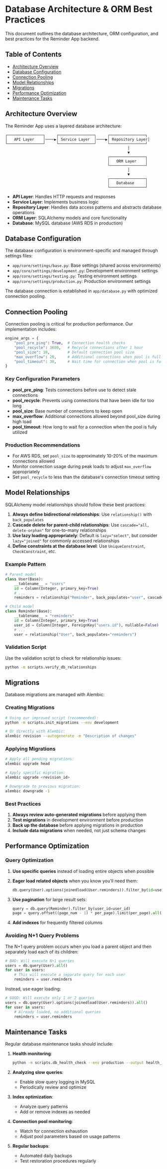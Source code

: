 # Database Architecture & ORM Best Practices

This document outlines the database architecture, ORM configuration, and best practices for the Reminder App backend.

## Table of Contents

- [Architecture Overview](#architecture-overview)
- [Database Configuration](#database-configuration)
- [Connection Pooling](#connection-pooling)
- [Model Relationships](#model-relationships)
- [Migrations](#migrations)
- [Performance Optimization](#performance-optimization)
- [Maintenance Tasks](#maintenance-tasks)

## Architecture Overview

The Reminder App uses a layered database architecture:

```ascii
┌────────────────┐     ┌────────────────┐     ┌────────────────┐
│   API Layer    │────▶│ Service Layer  │────▶│ Repository Layer│
└────────────────┘     └────────────────┘     └────────────────┘
                                                       │
                                                       ▼
                                              ┌────────────────┐
                                              │   ORM Layer    │
                                              └────────────────┘
                                                       │
                                                       ▼
                                              ┌────────────────┐
                                              │   Database     │
                                              └────────────────┘
```

- **API Layer**: Handles HTTP requests and responses
- **Service Layer**: Implements business logic
- **Repository Layer**: Handles data access patterns and abstracts database operations
- **ORM Layer**: SQLAlchemy models and core functionality
- **Database**: MySQL database (AWS RDS in production)

## Database Configuration

The database configuration is environment-specific and managed through settings files:

- `app/core/settings/base.py`: Base settings (shared across environments)
- `app/core/settings/development.py`: Development environment settings
- `app/core/settings/testing.py`: Testing environment settings
- `app/core/settings/production.py`: Production environment settings

The database connection is established in `app/database.py` with optimized connection pooling.

## Connection Pooling

Connection pooling is critical for production performance. Our implementation includes:

```python
engine_args = {
    "pool_pre_ping": True,  # Connection health checks
    "pool_recycle": 3600,   # Recycle connections after 1 hour
    "pool_size": 10,        # Default connection pool size
    "max_overflow": 20,     # Additional connections when pool is full
    "pool_timeout": 30,     # Wait time for connection when pool is full
}
```

### Key Configuration Parameters

- **pool_pre_ping**: Tests connections before use to detect stale connections
- **pool_recycle**: Prevents using connections that have been idle for too long
- **pool_size**: Base number of connections to keep open
- **max_overflow**: Additional connections allowed beyond pool_size during high load
- **pool_timeout**: How long to wait for a connection when the pool is fully utilized

### Production Recommendations

- For AWS RDS, set `pool_size` to approximately 10-20% of the maximum connections allowed
- Monitor connection usage during peak loads to adjust `max_overflow` appropriately
- Set `pool_recycle` to less than the database's connection timeout setting

## Model Relationships

SQLAlchemy model relationships should follow these best practices:

1. **Always define bidirectional relationships**: Use `relationship()` with `back_populates`
2. **Cascade delete for parent-child relationships**: Use `cascade="all, delete-orphan"` for one-to-many relationships
3. **Use lazy loading appropriately**: Default is `lazy="select"`, but consider `lazy="joined"` for commonly accessed relationships
4. **Define constraints at the database level**: Use `UniqueConstraint`, `CheckConstraint`, etc.

### Example Pattern

```python
# Parent model
class User(Base):
    __tablename__ = "users"
    id = Column(Integer, primary_key=True)
    # ...
    reminders = relationship("Reminder", back_populates="user", cascade="all, delete-orphan")

# Child model
class Reminder(Base):
    __tablename__ = "reminders"
    id = Column(Integer, primary_key=True)
    user_id = Column(Integer, ForeignKey("users.id"), nullable=False)
    # ...
    user = relationship("User", back_populates="reminders")
```

### Validation Script

Use the validation script to check for relationship issues:

```bash
python -m scripts.verify_db_relationships
```

## Migrations

Database migrations are managed with Alembic:

### Creating Migrations

```bash
# Using our improved script (recommended):
python -m scripts.init_migrations --env development

# Or directly with Alembic:
alembic revision --autogenerate -m "Description of changes"
```

### Applying Migrations

```bash
# Apply all pending migrations:
alembic upgrade head

# Apply specific migration:
alembic upgrade <revision_id>

# Downgrade to previous migration:
alembic downgrade -1
```

### Best Practices

1. **Always review auto-generated migrations** before applying them
2. **Test migrations** in development environment before production
3. **Back up the database** before applying migrations in production
4. **Include data migrations** when needed, not just schema changes

## Performance Optimization

### Query Optimization

1. **Use specific queries** instead of loading entire objects when possible
2. **Eager load related objects** when you know you'll need them:

   ```python
   db.query(User).options(joinedload(User.reminders)).filter_by(id=user_id).first()
   ```

3. **Use pagination** for large result sets:

   ```python
   query = db.query(Reminder).filter_by(user_id=user_id)
   page = query.offset((page_num - 1) * per_page).limit(per_page).all()
   ```

4. **Add indexes** for frequently filtered columns

### Avoiding N+1 Query Problems

The N+1 query problem occurs when you load a parent object and then separately load each of its children:

```python
# BAD: Will execute N+1 queries
users = db.query(User).all()
for user in users:
    # This will execute a separate query for each user
    reminders = user.reminders
```

Instead, use eager loading:

```python
# GOOD: Will execute only 1 or 2 queries
users = db.query(User).options(joinedload(User.reminders)).all()
for user in users:
    # Already loaded, no additional queries
    reminders = user.reminders
```

## Maintenance Tasks

Regular database maintenance tasks should include:

1. **Health monitoring**:

   ```bash
   python -m scripts.db_health_check --env production --output health_report.json
   ```

2. **Analyzing slow queries**:
   - Enable slow query logging in MySQL
   - Periodically review and optimize

3. **Index optimization**:
   - Analyze query patterns
   - Add or remove indexes as needed

4. **Connection pool monitoring**:
   - Watch for connection exhaustion
   - Adjust pool parameters based on usage patterns

5. **Regular backups**:
   - Automated daily backups
   - Test restoration procedures regularly
